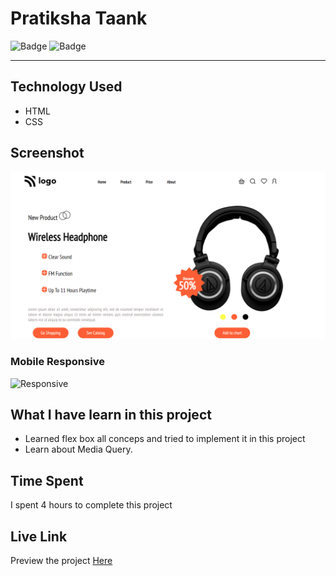 # Pratiksha Taank
![Badge](https://img.shields.io/badge/Mobile%20Responsive-Yes-brightgreen)
![Badge](https://img.shields.io/badge/Live-Yes-brightgreen)
***
## Technology Used
- HTML
- CSS
## Screenshot
![Project 7](./images/p7.png)

### Mobile Responsive
![Responsive](mobile.gif)
## What I have learn in this project
- Learned flex box all conceps and tried to implement it in this project
- Learn about Media Query.
## Time Spent
I spent 4 hours to complete this project
## Live Link
Preview the project [Here](https://headphonehome.netlify.app/)
